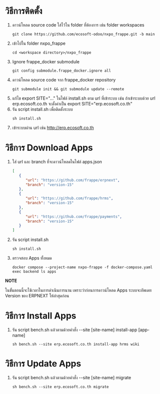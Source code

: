 # วิธีการติดตั้ง

1. ดาวน์โหลด source code ใส่ไว้ใน folder ที่ต้องการ เช่น folder workspaces
   ```
   git clone https://github.com/ecosoft-odoo/nxpo_frappe.git -b main
   ```
2. เข้าไปใน folder nxpo_frappe
   ```
   cd <workspace directory>/nxpo_frappe
   ```
3. Ignore frappe_docker submodule
   ```
   git config submodule.frappe_docker.ignore all
   ```
4. ดาวน์โหลด source code จาก frappe_docker repository
   ```
   git submodule init && git submodule update --remote
   ```
5. แก้ไข export SITE="..." ในไฟล์ install.sh ตาม url ที่เข้าระบบ เช่น ถ้าเข้าระบบด้วย url erp.ecosoft.co.th จะตั้งค่าเป็น export SITE="erp.ecosoft.co.th"
6. รัน script install.sh เพื่อติดตั้งระบบ
   ```
   sh install.sh
   ```
7. เข้าระบบผ่าน url เช่น http://erp.ecosoft.co.th

# วิธีการ Download Apps

1. ใส่ url และ branch ที่จะดาวน์โหลดในไฟล์ apps.json
   ```json
   [
      {
         "url": "https://github.com/frappe/erpnext",
         "branch": "version-15"
      },
      {
         "url": "https://github.com/frappe/hrms",
         "branch": "version-15"
      },
      {
         "url": "https://github.com/frappe/payments",
         "branch": "version-15"
      }
   ]
   ```
2. รัน script install.sh
   ```
   sh install.sh
   ```
3. ตรวจสอบ Apps ทั้งหมด
   ```
   docker compose --project-name nxpo-frappe -f docker-compose.yaml exec backend ls apps
   ```

**NOTE**

ในขั้นตอนนี้จะใช้เวลาในการดำเนินการนาน เพราะว่าก่อนการดาวน์โหลด Apps ระบบจะอัพเดท Version ของ ERPNEXT ให้ล่าสุดก่อน

# วิธีการ Install Apps

1. รัน script bench.sh แล้วตามด้วยคำสั่ง --site [site-name] install-app [app-name]
   ```
   sh bench.sh --site erp.ecosoft.co.th install-app hrms wiki
   ```

# วิธีการ Update Apps

1. รัน script bench.sh แล้วตามด้วยคำสั่ง --site [site-name] migrate
   ```
   sh bench.sh --site erp.ecosoft.co.th migrate
   ```
